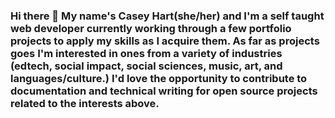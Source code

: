 ### Hi there 👋 My name's Casey Hart(she/her) and I'm a self taught web developer currently working through a few portfolio projects to apply my skills as I acquire them. As far as projects goes I'm interested in ones from a variety of industries (edtech, social impact, social sciences, music, art, and languages/culture.) I'd love the opportunity to contribute to documentation and technical writing for open source projects related to the interests above. 






<!--
**caseyhartcodes/caseyhartcodes** is a ✨ _special_ ✨ repository because its `README.md` (this file) appears on your GitHub profile.

Here are some ideas to get you started:

- 🔭 I’m currently working on ... 
- 🌱 I’m currently learning ...
- 👯 I’m looking to collaborate on ...
- 🤔 I’m looking for help with ...
- 💬 Ask me about ...
- 📫 How to reach me: ...
- 😄 Pronouns: ... she/her
- ⚡ Fun fact: ...
-->
